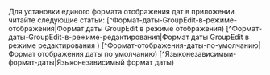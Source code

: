 ﻿Для установки единого формата отображения дат в приложении читайте следующие статьи:
[^Формат-даты-GroupEdit-в-режиме-отображения|Формат даты GroupEdit в режиме отображения)
[^Формат-даты-GroupEdit-в-режиме-редактирования|Формат даты GroupEdit в режиме редактирования )
[^Формат-отображения-даты-по-умолчанию|Формат отображения даты по умолчанию)
[^Языконезависимыи-формат-даты|Языконезависимый формат даты)